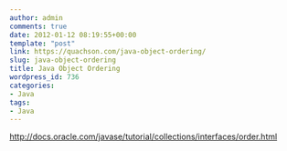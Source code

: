 ```yaml
---
author: admin
comments: true
date: 2012-01-12 08:19:55+00:00
template: "post"
link: https://quachson.com/java-object-ordering/
slug: java-object-ordering
title: Java Object Ordering
wordpress_id: 736
categories:
- Java
tags:
- Java
---
```


http://docs.oracle.com/javase/tutorial/collections/interfaces/order.html
